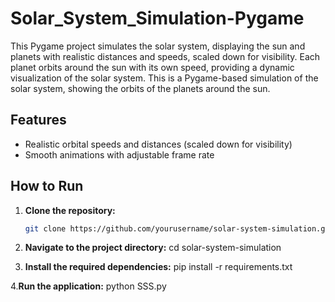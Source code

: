 # Solar_System_Simulation-Pygame
This Pygame project simulates the solar system, displaying the sun and planets with realistic distances and speeds, scaled down for visibility. Each planet orbits around the sun with its own speed, providing a dynamic visualization of the solar system.
This is a Pygame-based simulation of the solar system, showing the orbits of the planets around the sun.

## Features

- Realistic orbital speeds and distances (scaled down for visibility)
- Smooth animations with adjustable frame rate

## How to Run

1. **Clone the repository:**
   ```bash
   git clone https://github.com/yourusername/solar-system-simulation.git
   
2. **Navigate to the project directory:**
  cd solar-system-simulation

3. **Install the required dependencies:**
  pip install -r requirements.txt

4.**Run the application:**
  python SSS.py

